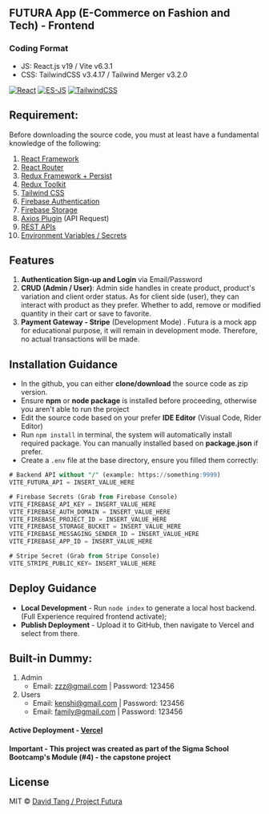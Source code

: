 ## FUTURA App (E-Commerce on Fashion and Tech) - Frontend

### Coding Format

- JS: React.js v19 / Vite v6.3.1
- CSS: TailwindCSS v3.4.17 / Tailwind Merger v3.2.0

[![React](https://img.shields.io/badge/Coding%20Style-React-brightgreen.svg?style=flat)](https://github.com/facebook/react)
[![ES-JS](https://img.shields.io/badge/Coding%20Style-Javascript%20ES%202025-brightgreen.svg?style=flat)](https://github.com/standard/standard)
[![TailwindCSS](https://img.shields.io/badge/CSS%20Style-TailwindCSS-blue.svg?style=flat)](https://github.com/tailwindlabs/tailwindcss)

## Requirement:

Before downloading the source code, you must at least have a fundamental knowledge of the following:

1. [React Framework](https://react.dev/learn)
2. [React Router](https://reactrouter.com/6.30.1/start/tutorial)
3. [Redux Framework + Persist](https://redux.js.org/tutorials/fundamentals/part-1-overview)
4. [Redux Toolkit](https://redux-toolkit.js.org/introduction/getting-started)
5. [Tailwind CSS](https://tailwindcss.com/docs/installation/using-vite)
6. [Firebase Authentication](https://firebase.google.com/docs/auth/web/start)
7. [Firebase Storage](https://firebase.google.com/docs/storage)
8. [Axios Plugin](https://axios-http.com/docs/intro) (API Request)
9. [REST APIs](https://www.geeksforgeeks.org/rest-api-introduction/)
10. [Environment Variables / Secrets](https://vite.dev/guide/env-and-mode)

## Features

1. **Authentication Sign-up and Login** via Email/Password
2. **CRUD (Admin / User)**: Admin side handles in create product, product's variation and client order status. As for client side (user), they can interact with product as they prefer. Whether to add, remove or modified quantity in their cart or save to favorite.
3. **Payment Gateway - Stripe** (Development Mode) . Futura is a mock app for educational purpose, it will remain in development mode. Therefore, no actual transactions will be made.

## Installation Guidance

+ In the github, you can either **clone/download** the source code as zip version.
+ Ensure **npm** or **node package** is installed before proceeding, otherwise you aren't able to run the project
+ Edit the source code based on your prefer **IDE Editor** (Visual Code, Rider Editor)
+ Run `npm install` in terminal, the system will automatically install required package. You can manually installed based on **package.json** if prefer.
+ Create a `.env` file at the base directory, ensure you filled them correctly:

```sql
# Backend API without "/" (example: https://something:9999)
VITE_FUTURA_API = INSERT_VALUE_HERE

# Firebase Secrets (Grab from Firebase Console)
VITE_FIREBASE_API_KEY = INSERT_VALUE_HERE
VITE_FIREBASE_AUTH_DOMAIN = INSERT_VALUE_HERE
VITE_FIREBASE_PROJECT_ID = INSERT_VALUE_HERE
VITE_FIREBASE_STORAGE_BUCKET = INSERT_VALUE_HERE
VITE_FIREBASE_MESSAGING_SENDER_ID = INSERT_VALUE_HERE
VITE_FIREBASE_APP_ID = INSERT_VALUE_HERE

# Stripe Secret (Grab from Stripe Console)
VITE_STRIPE_PUBLIC_KEY= INSERT_VALUE_HERE

```

## Deploy Guidance

+ **Local Development** - Run `node index` to generate a local host backend. (Full Experience required frontend activate);
+ **Publish Deployment** - Upload it to GitHub, then navigate to Vercel and select from there.

## Built-in Dummy:

1. Admin
   + Email: zzz@gmail.com | Password: 123456
2. Users
   + Email: kenshi@gmail.com | Password: 123456
   + Email: family@gmail.com | Password: 123456

#### Active Deployment - [Vercel](https://futura-lac.vercel.app/)

#### Important - This project was created as part of the Sigma School Bootcamp's Module (#4) - the capstone project

## License

MIT © [David Tang / Project Futura](https://github.com/RandomWinter89)
